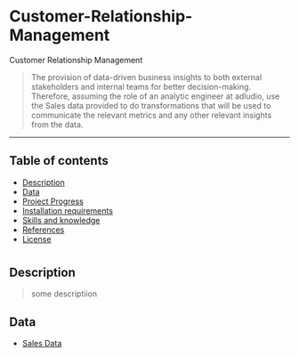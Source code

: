 # Customer-Relationship-Management
Customer Relationship Management 
> The provision of data-driven business insights to both external stakeholders and internal teams for better decision-making. Therefore, assuming the role of an analytic engineer at adludio, use the Sales data provided to do transformations that will be used to communicate the relevant metrics and any other relevant insights from the data. 

---
## Table of contents
* [Description](#description)
* [Data](#data)
* [Project Progress](#progress)
* [Installation requirements](#install)
* [Skills and knowledge](#hint)
* [References](#refs)
* [License](#license)

# <a name='description'></a>
## Description
> some descriptiion

<a name='data'></a>

## Data

* [Sales Data](https://drive.google.com/file/d/1Nz1ywJZvm0vtq_uwDUQkeBZH32NE3wWk/view>)

 <!-- <a name= 'https://drive.google.com/file/d/1Nz1ywJZvm0vtq_uwDUQkeBZH32NE3wWk/view'></a> -->

